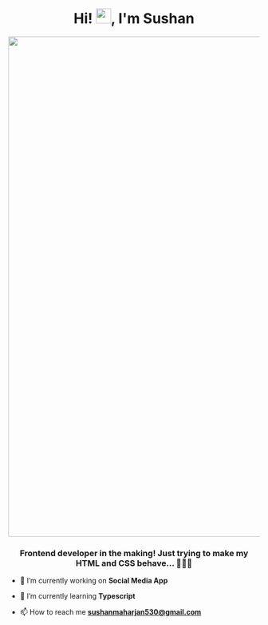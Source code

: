 <h1 align="center">Hi! <img src="https://media.giphy.com/media/hvRJCLFzcasrR4ia7z/giphy.gif" width="30">, I'm Sushan</h1>
<img align="center" src="https://media.giphy.com/media/zOvBKUUEERdNm/giphy.gif?cid=ecf05e47lg7qn7we8cdehkn1h702yaq9iw1bbyuj0dyz6qh4&rid=giphy.gif&ct=g" width="1000">
<h3 align="center">Frontend developer in the making! Just trying to make my HTML and CSS behave... 👀👨‍💻</h3>

- 🔭 I’m currently working on **Social Media App**

- 🌱 I’m currently learning **Typescript**

- 📫 How to reach me **sushanmaharjan530@gmail.com**
